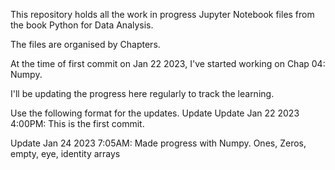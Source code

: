 This repository holds all the work in progress Jupyter Notebook files from the book Python for Data Analysis.

The files are organised by Chapters.

At the time of first commit on Jan 22 2023, I've started working on Chap 04: Numpy.

I'll be updating the progress here regularly to track the learning.

Use the following format for the updates.
Update <MMM DD YYYY H:MMPM: ><Comments here>
Update Jan 22 2023 4:00PM: This is the first commit.

Update Jan 24 2023 7:05AM: Made progress with Numpy. Ones, Zeros, empty, eye, identity arrays
